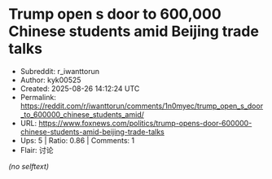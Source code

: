 # Trump open s door to 600,000 Chinese students amid Beijing trade talks

- Subreddit: r_iwanttorun
- Author: kyk00525
- Created: 2025-08-26 14:12:24 UTC
- Permalink: https://reddit.com/r/iwanttorun/comments/1n0myec/trump_open_s_door_to_600000_chinese_students_amid/
- URL: https://www.foxnews.com/politics/trump-opens-door-600000-chinese-students-amid-beijing-trade-talks
- Ups: 5 | Ratio: 0.86 | Comments: 1
- Flair: 讨论

_(no selftext)_
